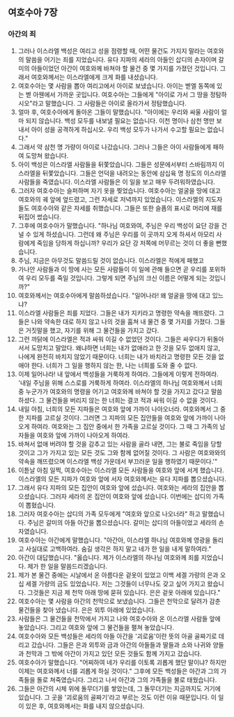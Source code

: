 ## 여호수아 7장

### 아간의 죄
1. 그러나 이스라엘 백성은 여리고 성을 점령할 때, 어떤 물건도 가지지 말라는 여호와의 말씀을 어기는 죄를 지었습니다. 유다 지파의 세라의 아들인 삽디의 손자이며 갈미의 아들이었던 아간이 여호와께 바쳐야 할 물건 중 몇 가지를 가졌던 것입니다. 그래서 여호와께서는 이스라엘에게 크게 화를 내셨습니다.
2. 여호수아는 몇 사람을 뽑아 여리고에서 아이로 보냈습니다. 아이는 벧엘 동쪽에 있는 벧 아웬에서 가까운 곳입니다. 여호수아는 그들에게 "아이로 가서 그 땅을 정탐하시오"라고 말했습니다. 그 사람들은 아이로 올라가서 정탐했습니다.
3. 얼마 후, 여호수아에게 돌아온 그들이 말했습니다. "아이에는 우리와 싸울 사람이 얼마 되지 않습니다. 백성 모두를 내보낼 필요는 없습니다. 이천 명이나 삼천 명만 보내서 아이 성을 공격하게 하십시오. 우리 백성 모두가 나가서 수고할 필요는 없습니다."
4. 그래서 약 삼천 명 가량이 아이로 나갔습니다. 그러나 그들은 아이 사람들에게 패하여 도망쳐 왔습니다.
5. 아이 백성은 이스라엘 사람들을 뒤쫓았습니다. 그들은 성문에서부터 스바림까지 이스라엘을 뒤쫓았습니다. 그들은 언덕을 내려오는 동안에 삼십육 명 정도의 이스라엘 사람들을 죽였습니다. 이스라엘 사람들은 이 일을 보고 매우 두려워하였습니다.
6. 그러자 여호수아는 슬퍼하며 자기 옷을 찢었습니다. 여호수아는 얼굴을 땅에 대고 여호와의 궤 앞에 엎드렸고, 그런 자세로 저녁까지 있었습니다. 이스라엘의 지도자들도 여호수아와 같은 자세를 취했습니다. 그들은 또한 슬픔의 표시로 머리에 재를 뒤집어 썼습니다.
7. 그후에 여호수아가 말했습니다. "하나님 여호와여, 주님은 우리 백성이 요단 강을 건널 수 있게 하셨습니다. 그런데 왜 주님은 우리를 이 곳까지 오게 하셔서 아모리 사람에게 죽임을 당하게 하십니까? 우리가 요단 강 저쪽에 머무르는 것이 더 좋을 뻔했습니다.
8. 주님, 지금은 아무것도 말씀드릴 것이 없습니다. 이스라엘은 적에게 패했고
9. 가나안 사람들과 이 땅에 사는 모든 사람들이 이 일에 관해 들으면 곧 우리를 포위하여 우리 모두를 죽일 것입니다. 그렇게 되면 주님의 크신 이름은 어떻게 되는 것입니까?"
10. 여호와께서는 여호수아에게 말씀하셨습니다. "일어나라! 왜 얼굴을 땅에 대고 있느냐?
11. 이스라엘 사람들은 죄를 지었다. 그들은 내가 지키라고 명령한 약속을 깨뜨렸다. 그들은 나와 약속한 대로 하지 않고 나의 것을 훔쳐 내 물건 중 몇 가지를 가졌다. 그들은 거짓말을 했고, 자기를 위해 그 물건들을 가지고 갔다.
12. 그런 까닭에 이스라엘은 적과 싸워 이길 수 없었던 것이다. 그들은 싸우다가 뒤돌아서서 도망치고 말았다. 왜냐하면 너희는 내가 없애라고 한 것을 모두 없애지 않고, 나에게 완전히 바치지 않았기 때문이다. 너희는 내가 바치라고 명령한 모든 것을 없애야 한다. 너희가 그 일을 행하지 않는 한, 나는 너희를 도와 줄 수 없다.
13. 이제 일어나라! 내 앞에서 백성들을 거룩하게 하여라. 그들에게 이렇게 전하여라. '내일 주님을 위해 스스로를 거룩하게 하여라. 이스라엘의 하나님 여호와께서 너희 중 누군가가 여호와의 명령을 어기고 여호와께 바쳐야 할 것을 가지고 갔다고 말씀하셨다. 그 물건들을 버리지 않는 한 너희는 결코 적과 싸워 이길 수 없을 것이다.
14. 내일 아침, 너희의 모든 지파들은 여호와 앞에 가까이 나아오너라. 여호와께서 그 중 한 지파를 고르실 것이다. 그러면 그 지파의 모든 집안들을 여호와 앞에 가까이 나아오게 하여라. 여호와는 그 집안 중에서 한 가족을 고르실 것이다. 그 때 그 가족의 남자들을 여호와 앞에 가까이 나아오게 하여라.
15. 바쳐서 없애 버려야 할 것을 감추고 있는 사람을 골라 내면, 그는 불로 죽임을 당할 것이고 그가 가지고 있는 모든 것도 그와 함께 없어질 것이다. 그 사람은 여호와와의 약속을 깨뜨렸으며 이스라엘 백성 가운데서 부끄러운 일을 행하였기 때문이다.'"
16. 이튿날 아침 일찍, 여호수아는 이스라엘 모든 사람들을 여호와 앞에 서게 했습니다. 이스라엘의 모든 지파가 여호와 앞에 서자 여호와께서는 유다 지파를 뽑으셨습니다.
17. 그래서 유다 지파의 모든 집안이 여호와 앞에 섰습니다. 여호와는 세라의 집안을 뽑으셨습니다. 그러자 세라의 온 집안이 여호와 앞에 섰습니다. 이번에는 삽디의 가족이 뽑혔습니다.
18. 그러자 여호수아는 삽디의 가족 모두에게 "여호와 앞으로 나오너라" 하고 말했습니다. 주님은 갈미의 아들 아간을 뽑으셨습니다. 갈미는 삽디의 아들이었고 세라의 손자였습니다.
19. 여호수아는 아간에게 말했습니다. "아간아, 이스라엘 하나님 여호와께 영광을 돌리고 사실대로 고백하여라. 숨길 생각은 하지 말고 네가 한 일을 내게 말하여라."
20. 아간이 대답했습니다. "옳습니다. 제가 이스라엘의 하나님 여호와께 죄를 지었습니다. 제가 한 일을 말씀드리겠습니다.
21. 제가 본 물건 중에는 시날에서 온 아름다운 겉옷이 있었고 이백 세겔 가량의 은과 오십 세겔 가량의 금도 있었습니다. 저는 그것들이 너무나도 갖고 싶어 가지고 왔습니다. 그것들은 지금 제 천막 아래 땅에 묻혀 있습니다. 은은 겉옷 아래에 있습니다."
22. 여호수아는 몇 사람을 아간의 천막으로 보냈습니다. 그들은 천막으로 달려가 감춘 물건들을 찾아 냈습니다. 은은 외투 아래에 있었습니다.
23. 사람들은 그 물건들을 천막에서 가지고 나와 여호수아와 온 이스라엘 사람들 앞에 놓았습니다. 그리고 여호와 앞에 그 물건들을 펼쳐 놓았습니다.
24. 여호수아와 모든 백성들은 세라의 아들 아간을 '괴로움'이란 뜻의 아골 골짜기로 데리고 갔습니다. 그들은 은과 외투와 금과 아간의 아들들과 딸들과 소와 나귀와 양들과 천막과 그 밖에 아간이 가지고 있던 모든 것들도 함께 가지고 갔습니다.
25. 여호수아가 말했습니다. "어찌하여 네가 우리를 이토록 괴롭게 했단 말이냐? 하지만 이제는 여호와께서 너를 괴롭게 하실 것이다." 그후에 모든 백성들은 아간과 그의 가족들을 돌로 쳐죽였습니다. 그리고 나서 아간과 그의 가족들을 불로 태웠습니다.
26. 그들은 아간의 시체 위에 돌무더기를 쌓았는데, 그 돌무더기는 지금까지도 거기에 있습니다. 그 곳을 '괴로움의 골짜기'라고 부르는 것도 이런 이유 때문입니다. 이 일이 있은 후, 여호와께서는 화를 내지 않으셨습니다.